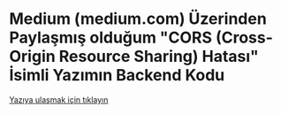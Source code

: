# Medium (medium.com) Üzerinden Paylaşmış olduğum "CORS (Cross-Origin Resource Sharing) Hatası" İsimli Yazımın Backend Kodu

[Yazıya ulaşmak için tıklayın](https://metinalniacik.medium.com/cors-cross-origin-resource-sharing-hatas%C4%B1-926cefda5ae9)
